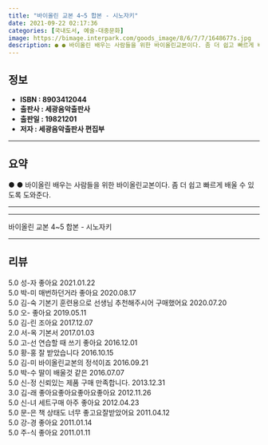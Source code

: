 ```yaml
---
title: "바이올린 교본 4~5 합본 - 시노자키"
date: 2021-09-22 02:17:36
categories: [국내도서, 예술-대중문화]
image: https://bimage.interpark.com/goods_image/8/6/7/7/1648677s.jpg
description: ● ● 바이올린 배우는 사람들을 위한 바이올린교본이다. 좀 더 쉽고 빠르게 배울 수 있도록 도와준다.
---
```


## **정보**

- **ISBN : 8903412044**
- **출판사 : 세광음악출판사**
- **출판일 : 19821201**
- **저자 : 세광음악출판사 편집부**

------



## **요약**

●  ●  바이올린 배우는 사람들을 위한 바이올린교본이다. 좀 더 쉽고 빠르게 배울 수 있도록 도와준다.

------



------


바이올린 교본 4~5 합본 - 시노자키 

------


## **리뷰** 

5.0 성-자 좋아요 2021.01.22 <br/>5.0 박-미 매번하던거라 좋아요 2020.08.17 <br/>5.0 김-숙 기본기 훈련용으로 선생님 추천해주시어 구매했어요 2020.07.20 <br/>5.0 오- 좋아요 2019.05.11 <br/>5.0 김-린 조아요 2017.12.07 <br/>2.0 서-옥 기본서 2017.01.03 <br/>5.0 고-선 연습할 때 쓰기 좋아요 2016.12.01 <br/>5.0 황-홍 잘 받았습니다  2016.10.15 <br/>5.0 김-미 바이올린교본의 정석이죠 2016.09.21 <br/>5.0 박-수 딸이 배울것 같은 2016.07.07 <br/>5.0 신-정 신뢰있는 제품 구매 만족합니다. 2013.12.31 <br/>3.0 김-래 좋아요좋아요좋아요좋아요 2012.11.26 <br/>5.0 신-녀 세트구매 아주 좋아요 2012.04.23 <br/>5.0 문-은  책 상태도 너무 좋고요잘받았어요 2011.04.12 <br/>5.0 강-경 좋아요 2011.01.14 <br/>5.0 주-식 좋아요 2011.01.11 <br/>